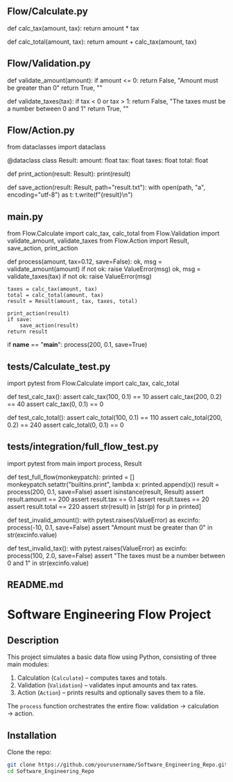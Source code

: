 

## Flow/Calculate.py
def calc_tax(amount, tax):
    return amount * tax

def calc_total(amount, tax):
    return amount + calc_tax(amount, tax)

## Flow/Validation.py
def validate_amount(amount):
    if amount <= 0:
        return False, "Amount must be greater than 0"
    return True, ""

def validate_taxes(tax):
    if tax < 0 or tax > 1:
        return False, "The taxes must be a number between 0 and 1"
    return True, ""

## Flow/Action.py
from dataclasses import dataclass

@dataclass
class Result:
    amount: float
    tax: float
    taxes: float
    total: float

def print_action(result: Result):
    print(result)

def save_action(result: Result, path="result.txt"):
    with open(path, "a", encoding="utf-8") as t:
        t.write(f"{result}\n") 

## main.py
from Flow.Calculate import calc_tax, calc_total
from Flow.Validation import validate_amount, validate_taxes
from Flow.Action import Result, save_action, print_action

def process(amount, tax=0.12, save=False):
    ok, msg = validate_amount(amount)
    if not ok: raise ValueError(msg)
    ok, msg = validate_taxes(tax)
    if not ok: raise ValueError(msg)

    taxes = calc_tax(amount, tax)
    total = calc_total(amount, tax)
    result = Result(amount, tax, taxes, total)

    print_action(result)
    if save:
        save_action(result)
    return result

if __name__ == "__main__":
    process(200, 0.1, save=True)

## tests/Calculate_test.py
import pytest
from Flow.Calculate import calc_tax, calc_total

def test_calc_tax():
    assert calc_tax(100, 0.1) == 10
    assert calc_tax(200, 0.2) == 40
    assert calc_tax(0, 0.1) == 0

def test_calc_total():
    assert calc_total(100, 0.1) == 110
    assert calc_total(200, 0.2) == 240
    assert calc_total(0, 0.1) == 0

## tests/integration/full_flow_test.py
import pytest
from main import process, Result

def test_full_flow(monkeypatch):
    printed = []
    monkeypatch.setattr("builtins.print", lambda x: printed.append(x))
    result = process(200, 0.1, save=False)
    assert isinstance(result, Result)
    assert result.amount == 200
    assert result.tax == 0.1
    assert result.taxes == 20
    assert result.total == 220
    assert str(result) in [str(p) for p in printed]

def test_invalid_amount():
    with pytest.raises(ValueError) as excinfo:
        process(-10, 0.1, save=False)
    assert "Amount must be greater than 0" in str(excinfo.value)

def test_invalid_tax():
    with pytest.raises(ValueError) as excinfo:
        process(100, 2.0, save=False)
    assert "The taxes must be a number between 0 and 1" in str(excinfo.value)

## README.md
# Software Engineering Flow Project

## Description
This project simulates a basic data flow using Python, consisting of three main modules:
1. Calculation (`Calculate`) – computes taxes and totals.
2. Validation (`Validation`) – validates input amounts and tax rates.
3. Action (`Action`) – prints results and optionally saves them to a file.

The `process` function orchestrates the entire flow: validation → calculation → action.

## Installation
Clone the repo:
```bash
git clone https://github.com/yourusername/Software_Engineering_Repo.git
cd Software_Engineering_Repo
